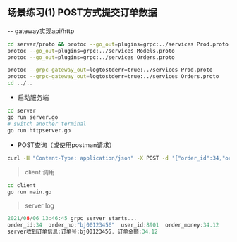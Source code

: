 ## 场景练习(1) POST方式提交订单数据
-- gateway实现api/http

```bash
cd server/proto && protoc --go_out=plugins=grpc:../services Prod.proto
protoc --go_out=plugins=grpc:../services Models.proto
protoc --go_out=plugins=grpc:../services Orders.proto

protoc --grpc-gateway_out=logtostderr=true:../services Prod.proto
protoc --grpc-gateway_out=logtostderr=true:../services Orders.proto
cd ../..
```

* 启动服务端
```bash
cd server
go run server.go
# switch another terminal
go run httpserver.go
```
* POST查询（或使用postman请求）
```bash
curl -H "Content-Type: application/json" -X POST -d '{"order_id":34,"order_no":"bj00123456","user_id":8901,"order_money":34.12}' "http://localhost:8080/v1/orders"
```

> client 调用
```bash
cd client
go run main.go
```

> server log
``` go
2021/08/06 13:46:45 grpc server starts...
order_id:34  order_no:"bj00123456"  user_id:8901  order_money:34.12
server收到订单信息:订单号:bj00123456, 订单金额:34.12
```